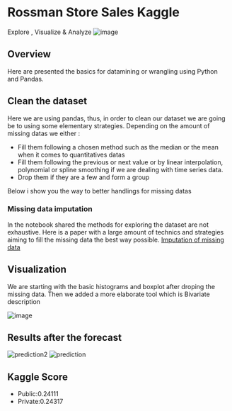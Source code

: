 # Rossman Store Sales Kaggle 
Explore , Visualize & Analyze
![image](https://user-images.githubusercontent.com/45148200/50256410-7fa70080-03f6-11e9-8ed2-8f1efece1f88.png)

## Overview
Here are presented the basics for datamining or wrangling using Python and Pandas.

## Clean the dataset
Here we are using pandas, thus, in order to clean our dataset we are going be to using some elementary strategies.
Depending on the amount of missing datas we either :

- Fill them following a chosen method such as the median or the mean when it comes to quantitatives datas
- Fill them following the previous or next value or by linear interpolation, polynomial or spline smoothing if we are dealing with time series data.
- Drop them if they are a few and form a group

Below i show you the way to better handlings for missing datas
### Missing data imputation
In the notebook shared the methods for exploring the dataset are not exhaustive.
Here is a paper with a large amount of technics and strategies aiming to fill the missing data the best way possible.
[Imputation of missing data](http://wikistat.fr/pdf/st-m-app-idm.pdf)

## Visualization
We are starting with the basic histograms and boxplot after droping the missing data.
Then we added a more elaborate tool which is Bivariate description

![image](https://user-images.githubusercontent.com/45148200/50256659-96018c00-03f7-11e9-9a3f-2219e29536cd.png)
## Results after the forecast
![prediction2](https://user-images.githubusercontent.com/45148200/50366230-c886c280-0578-11e9-8d4d-b7bf971506dd.png)
![prediction](https://user-images.githubusercontent.com/45148200/50366235-cb81b300-0578-11e9-9245-bf17ae2016e0.png)
## Kaggle Score 
- Public:0.24111
- Private:0.24317
